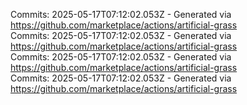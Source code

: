 Commits: 2025-05-17T07:12:02.053Z - Generated via https://github.com/marketplace/actions/artificial-grass
<br>
Commits: 2025-05-17T07:12:02.053Z - Generated via https://github.com/marketplace/actions/artificial-grass
<br>
Commits: 2025-05-17T07:12:02.053Z - Generated via https://github.com/marketplace/actions/artificial-grass
<br>
Commits: 2025-05-17T07:12:02.053Z - Generated via https://github.com/marketplace/actions/artificial-grass
<br>
